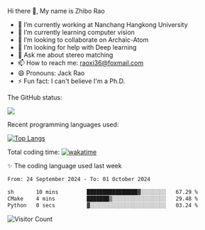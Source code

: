 Hi there 👋, My name is Zhibo Rao
- 🔭 I’m currently working at Nanchang Hangkong University
- 🌱 I’m currently learning computer vision
- 👯 I’m looking to collaborate on Archaic-Atom
- 🤔 I’m looking for help with Deep learning
- 💬 Ask me about stereo matching
- 📫 How to reach me: raoxi36@foxmail.com
- 😄 Pronouns: Jack Rao
- ⚡ Fun fact: I can't believe I'm a Ph.D.

The GitHub status:

![](https://github-readme-stats.vercel.app/api?username=ZhiboRao)

Recent programming languages used:

[![Top Langs](https://github-readme-stats.vercel.app/api/top-langs/?username=ZhiboRao&layout=compact)](https://github.com/anuraghazra/github-readme-stats)

Total coding time: [![wakatime](https://wakatime.com/badge/user/51ec5ec7-4742-4243-9eea-732ade32c0b7.svg)](https://wakatime.com/@51ec5ec7-4742-4243-9eea-732ade32c0b7)

✨ The coding language used last week 
<!--START_SECTION:waka-->

```txt
From: 24 September 2024 - To: 01 October 2024

sh       10 mins         ████████████████▓░░░░░░░░   67.29 %
CMake    4 mins          ███████▒░░░░░░░░░░░░░░░░░   29.48 %
Python   0 secs          ▓░░░░░░░░░░░░░░░░░░░░░░░░   03.24 %
```

<!--END_SECTION:waka-->

![Visitor Count](https://profile-counter.glitch.me/Raohaocheng/count.svg)
